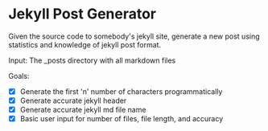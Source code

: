 # Jekyll Post Generator

Given the source code to somebody's jekyll site, generate a new post using statistics and knowledge of jekyll post format.

Input: The _posts directory with all markdown files

Goals:
- [X] Generate the first 'n' number of characters programmatically
- [X] Generate accurate jekyll header
- [X] Generate accurate jekyll md file name
- [X] Basic user input for number of files, file length, and accuracy